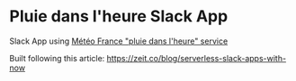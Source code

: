# Pluie dans l'heure Slack App

Slack App using [Météo France "pluie dans l'heure" service](http://www.meteofrance.com/previsions-meteo-france/previsions-pluie)

Built following this article:
https://zeit.co/blog/serverless-slack-apps-with-now
